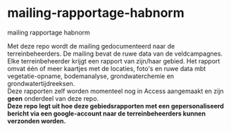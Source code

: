 # mailing-rapportage-habnorm
mailing rapportage habnorm

Met deze repo wordt de mailing gedocumenteerd naar de terreinbeheerders. De mailing bevat de ruwe data van de veldcampagnes.  
Elke terreinbeheerder krijgt een rapport van zijn/haar gebied. Het rapport omvat één of meer kaartjes met de locaties, foto's en ruwe data mbt vegetatie-opname, bodemanalyse, grondwaterchemie en grondwatertijdreeksen.   
Deze rapporten zelf worden momenteel nog in Access aangemaakt en zijn **geen** onderdeel van deze repo.  
**Deze repo legt uit hoe deze gebiedsrapporten met een gepersonaliseerd bericht via een google-account naar de terreinbeheerders kunnen verzonden worden.**  
